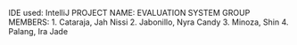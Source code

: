 IDE used: IntelliJ
PROJECT NAME: EVALUATION SYSTEM
GROUP MEMBERS:
    1. Cataraja, Jah Nissi
    2. Jabonillo, Nyra Candy
    3. Minoza, Shin
    4. Palang, Ira Jade
